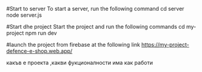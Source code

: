 #Start to server 
To start a server, run the following command 
cd server
node server.js

#Start dhe project
Start the project and run the following commands
cd my-project
npm run dev

#launch the project from firebase at the following link
https://my-project-defence-e-shop.web.app/


какъв е проекта ,какви фукционалности има  как работи